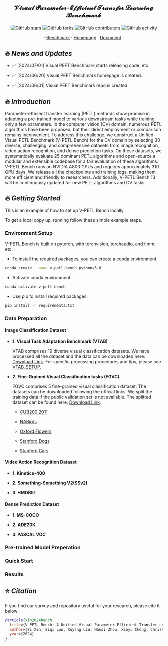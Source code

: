 ## <p style="font-size: 20px;" align=center>𝓥𝓲𝓼𝓾𝓪𝓵 𝓟𝓪𝓻𝓪𝓶𝓮𝓽𝓮𝓻-𝓔𝓯𝓯𝓲𝓬𝓲𝓮𝓷𝓽 𝓣𝓻𝓪𝓷𝓼𝓯𝓮𝓻 𝓛𝓮𝓪𝓻𝓷𝓲𝓷𝓰 𝓑𝓮𝓷𝓬𝓱𝓶𝓪𝓻𝓴</p>
<div align=center>
<p>
 
 ![GitHub stars](https://img.shields.io/github/stars/synbol/Parameter-Efficient-Transfer-Learning-Benchmark.svg?color=red&style=for-the-badge) 
 ![GitHub forks](https://img.shields.io/github/forks/synbol/Parameter-Efficient-Transfer-Learning-Benchmark.svg?style=for-the-badge) 
 ![GitHub contributors](https://img.shields.io/github/contributors/synbol/Parameter-Efficient-Transfer-Learning-Benchmark.svg?style=for-the-badge) 
 ![GitHub activity](https://img.shields.io/github/last-commit/synbol/Parameter-Efficient-Transfer-Learning-Benchmark?style=for-the-badge) 
</p>
</div>

<div align="center">
  <p align="center">
<!--     <a href="[111](111)">Paper</a> -->
    ·
    <a href="https://github.com/synbol/Parameter-Efficient-Transfer-Learning-Benchmark">Benchmark</a>
    ·
    <a href="https://v-petl-bench.github.io/">Homepage</a>
    ·
    <a href="">Document</a>
    ·
<!--     <a href="[111](111)">Video</a> -->
<!--     <a href="[111](111)">Video (Chinese)</a> -->
  </p>
</div>

## 🔥 <span id="head1"> *News and Updates* </span>

* ✅ [2024/07/01] Visual PEFT Benchmark starts releasing code, etc.

* ✅ [2024/06/20] Visual PEFT Benchmark homepage is created.

* ✅ [2024/06/01] Visual PEFT Benchmark repo is created.


## 🔥 <span id="head1"> *Introduction* </span>

Parameter-efficient transfer learning (PETL) methods show promise in adapting a pre-trained model to various downstream tasks while training only a few parameters. In the computer vision (CV) domain, numerous PETL algorithms have been proposed, but their direct employment or comparison remains inconvenient. To address this challenge, we construct a Unified Visual PETL Benchmark (V-PETL Bench) for the CV domain by selecting 30 diverse, challenging, and comprehensive datasets from image recognition, video action recognition, and dense prediction tasks. On these datasets, we systematically evaluate 25 dominant PETL algorithms and open-source a modular and extensible codebase for a fair evaluation of these algorithms. V-PETL Bench runs on NVIDIA A800 GPUs and requires approximately 310 GPU days. We release all the checkpoints and training logs, making them more efficient and friendly to researchers. Additionally, V-PETL Bench
13 will be continuously updated for new PETL algorithms and CV tasks.

## 🔥 <span id="head1"> *Getting Started* </span>

This is an example of how to set up V-PETL Bench locally. 

To get a local copy up, running follow these simple example steps.

### Environment Setup

V-PETL Bench is built on pytorch, with torchvision, torchaudio, and timm, etc.

- To install the required packages, you can create a conda environment.

```sh
conda create --name v-petl-bench python=3.8
```

- Activate conda environment.

```sh
conda activate v-petl-bench
```

- Use pip to install required packages.

```sh
pip install -r requirements.txt
```

### Data Preparation

#### Image Classification Dataset

- **1. Visual Task Adaptation Benchmark (VTAB)**

    VTAB comprises 19 diverse visual classification datasets. We have processed all the dataset and the data can be downloaded here: [Download Link](https://huggingface.co/datasets/XiN0919/VTAB-1k/tree/main). For specific processing procedures and tips, please see [VTAB_SETUP]().

- **2. Fine-Grained Visual Classification tasks (FGVC)**

    FGVC comprises 5 fine-grained visual classification dataset. The datasets can be downloaded following the official links. We split the training data if the public validation set is not available. The splitted dataset can be found here: [Download Link](https://huggingface.co/datasets/XiN0919/FGVC/resolve/main/json.zip?download=true).
  
     - [CUB200 2011](https://data.caltech.edu/records/65de6-vp158)
   
     - [NABirds](http://info.allaboutbirds.org/nabirds/)
   
     - [Oxford Flowers](https://www.robots.ox.ac.uk/~vgg/data/flowers/)
   
     - [Stanford Dogs](http://vision.stanford.edu/aditya86/ImageNetDogs/main.html)
   
     - [Stanford Cars](https://ai.stanford.edu/~jkrause/cars/car_dataset.html) 

#### Video Action Recognition Dataset

- **1. Kinetics-400**

- **2. Something-Something V2(SSv2)**

- **3. HMDB51**

#### Dense Prediction Dataset

- **1. MS-COCO**

- **2. ADE20K**

- **3. PASCAL VOC**

### Pre-trained Model Preperation


### Quick Start

### Results




## ⭐ <span id="head1"> *Citation* </span>

If you find our survey and repository useful for your research, please cite it below:

```bibtex
@article{xin2024bench,
  title={V-PETL Bench: A Unified Visual Parameter-Efficient Transfer Learning Benchmark},
  author={Yi Xin, Siqi Luo, Xuyang Liu, Haodi Zhou, Xinyu Cheng, Christina Luoluo Lee, Junlong Du, Yuntao Du., Haozhe Wang, MingCai Chen, Ting Liu, Guimin Hu, Zhongwei Wan, Rongchao Zhang, Aoxue Li, Mingyang Yi, Xiaohong Liu},
  year={2024}
}

```



